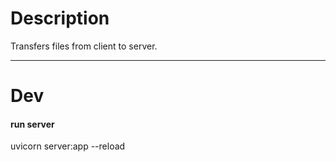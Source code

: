 # Description
Transfers files from client to server.

---
# Dev
#### run server
uvicorn server:app --reload